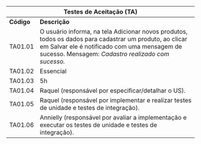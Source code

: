 <table>
  <thead>
    <tr>
      <th colspan="4" scope="row">Testes de Aceitação (TA)</th>
    </tr>
  </thead>
  <tbody>
    <tr>
      <td scope="row"><b>Código</b></td>
      <td scope="row" colspan="3"><b>Descrição</b></td>
    </tr>
    <tr>
      <td scope="row">TA01.01</td>
      <td colspan="3">O usuário informa, na tela Adicionar novos produtos, todos os dados para cadastrar um produto, ao clicar em Salvar ele é notificado com uma mensagem de sucesso. Mensagem: <em>Cadastro realizado com sucesso.</em></td>
    </tr>
    <tr>
      <td scope="row">TA01.02</td>
      <td colspan="3">Essencial</td>
    </tr>
    <tr>
      <td scope="row">TA01.03</td>
      <td colspan="3">5h</td>
    </tr>
    <tr>
      <td scope="row">TA01.04</td>
      <td colspan="3">Raquel (responsável por especificar/detalhar o US).</td>
    </tr>
    <tr>
      <td scope="row">TA01.05</td>
      <td colspan="3">Raquel (responsável por implementar e realizar testes de unidade e testes de integração).
      </td>
    </tr>
    <tr>
      <td scope="row">TA01.06</td>
      <td colspan="3">Annielly (responsável por avaliar a implementação e executar os testes de unidade e testes de integração).
      </td>
    </tr>
  </tbody>
</table>
